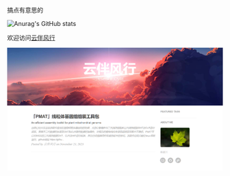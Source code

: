 搞点有意思的

![Anurag's GitHub stats](https://github-readme-stats.vercel.app/api?username=yunmika&show_icons=true&theme=dracula)

欢迎访问<a href="https://yunmika.github.io" target="_blank">云伴风行</a>

![image](./img/blog.png)